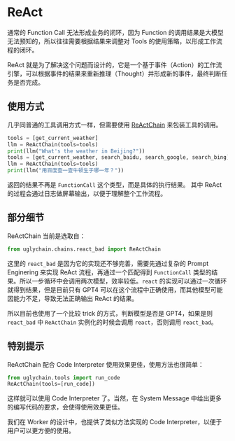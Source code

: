 # ReAct

通常的 Function Call 无法形成业务的闭环，因为 Function 的调用结果是大模型无法预知的，所以往往需要根据结果来调整对 Tools 的使用策略，以形成工作流程的闭环。

ReAct 就是为了解决这个问题而设计的，它是一个基于事件（Action）的工作流引擎，可以根据事件的结果来重新推理（Thought）并形成新的事件，最终判断任务是否完成。

## 使用方式

几乎同普通的工具调用方式一样，但需要使用 [ReActChain](../Chain/reactchain.md) 来包装工具的调用。

```python
tools = [get_current_weather]
llm = ReActChain(tools=tools)
print(llm("What's the weather in Beijing?"))
tools = [get_current_weather, search_baidu, search_google, search_bing]
llm = ReActChain(tools=tools)
print(llm("用百度查一查牛顿生于哪一年？"))
```

返回的结果不再是 `FunctionCall` 这个类型，而是具体的执行结果。
其中 ReAct 的过程会通过日志做屏幕输出，以便于理解整个工作流程。

## 部分细节

ReActChain 当前是选取自：

```python
from uglychain.chains.react_bad import ReActChain
```

这里的 `react_bad` 是因为它的实现还不够完善，需要先通过复杂的 Prompt Enginering 来实现 ReAct 流程，再通过一个匹配得到 `FunctionCall` 类型的结果。所以一步循环中会调用两次模型，效率较低。`react` 的实现可以通过一次循环就得到结果，但是目前只有 GPT4 可以在这个流程中正确使用，而其他模型可能因能力不足，导致无法正确输出 ReAct 的结果。

所以目前也使用了一个比较 trick 的方式，判断模型是否是 GPT4，如果是则 `react_bad` 中 `ReActChain` 实例化的时候会调用 `react`，否则调用 `react_bad`。

## 特别提示

ReActChain 配合 Code Interpreter 使用效果更佳，使用方法也很简单：

```python
from uglychain.tools import run_code
ReActChain(tools=[run_code])
```

这样就可以使用 Code Interpreter 了。当然，在 System Message 中给出更多的编写代码的要求，会使得使用效果更佳。

我们在 Worker 的设计中，也提供了类似方法实现的 Code Interpreter，以便于用户可以更方便的使用。
